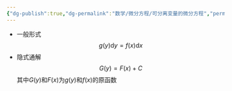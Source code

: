 ```yaml
---
{"dg-publish":true,"dg-permalink":"数学/微分方程/可分离变量的微分方程","permalink":"/数学/微分方程/可分离变量的微分方程/","dgHomeLink":true,"dgPassFrontmatter":false}
---
```



- 一般形式$$
g(y)\mathrm{d}y=f(x) \mathrm{d}x
$$
- 隐式通解$$
G(y)=F(x)+C
$$其中$G(y)$和$F(x)$为$g(y)$和$f(x)$的原函数

